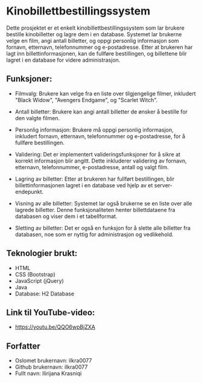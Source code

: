 # **Kinobillettbestillingssystem**

Dette prosjektet er et enkelt kinobillettbestillingssystem som lar brukere bestille kinobilletter og lagre dem i en database. 
Systemet lar brukerne velge en film, angi antall billetter, og oppgi personlig informasjon som fornavn, etternavn, telefonnummer og e-postadresse. 
Etter at brukeren har lagt inn billettinformasjonen, kan de fullføre bestillingen, og billettene blir lagret i en database for videre administrasjon.

## Funksjoner:
- Filmvalg: Brukere kan velge fra en liste over tilgjengelige filmer, inkludert "Black Widow", "Avengers Endgame", og "Scarlet Witch".
- Antall billetter: Brukere kan angi antall billetter de ønsker å bestille for den valgte filmen. 
- Personlig informasjon: Brukere må oppgi personlig informasjon, inkludert fornavn, etternavn, telefonnummer og e-postadresse, for å fullføre bestillingen.

- Validering: Det er implementert valideringsfunksjoner for å sikre at korrekt informasjon blir angitt. Dette inkluderer validering av fornavn, etternavn, telefonnummer, e-postadresse, antall og valgt film.
- Lagring av billetter: Etter at brukeren har fullført bestillingen, blir billettinformasjonen lagret i en database ved hjelp av et server-endepunkt.
- Visning av alle billetter: Systemet lar også brukerne se en liste over alle lagrede billetter. Denne funksjonaliteten henter billettdataene fra databasen og viser dem i et tabellformat.
- Sletting av billetter: Det er også en funksjon for å slette alle billetter fra databasen, noe som er nyttig for administrasjon og vedlikehold.


## Teknologier brukt:
- HTML
- CSS (Bootstrap)
- JavaScript (jQuery)
- Java
- Database: H2 Database 


## Link til YouTube-video:
- https://youtu.be/QQO6wpBjZXA 


## Forfatter
- Oslomet brukernavn: ilkra0077
- Github brukernavn: ilkra0077
- Fullt navn: Ilirijana Krasniqi
